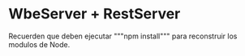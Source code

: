 # WbeServer + RestServer

Recuerden que deben ejecutar """npm install""" para reconstruir los modulos de Node.